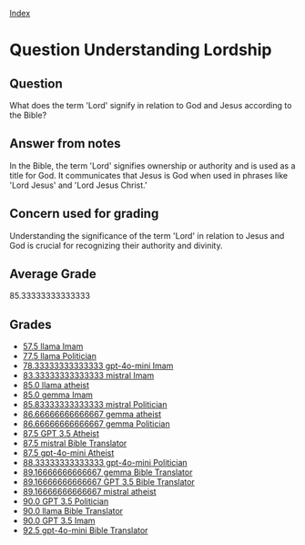 
[Index](../../index.md)
# Question Understanding Lordship
## Question
What does the term 'Lord' signify in relation to God and Jesus according to the Bible?

## Answer from notes
In the Bible, the term 'Lord' signifies ownership or authority and is used as a title for God. It communicates that Jesus is God when used in phrases like 'Lord Jesus' and 'Lord Jesus Christ.'

## Concern used for grading
Understanding the significance of the term 'Lord' in relation to Jesus and God is crucial for recognizing their authority and divinity.

## Average Grade
85.33333333333333

## Grades
 * [57.5 llama Imam](../answers/llama_Imam/Understanding_Lordship.md)
 * [77.5 llama Politician](../answers/llama_Politician/Understanding_Lordship.md)
 * [78.33333333333333 gpt-4o-mini Imam](../answers/gpt-4o-mini_Imam/Understanding_Lordship.md)
 * [83.33333333333333 mistral Imam](../answers/mistral_Imam/Understanding_Lordship.md)
 * [85.0 llama atheist](../answers/llama_atheist/Understanding_Lordship.md)
 * [85.0 gemma Imam](../answers/gemma_Imam/Understanding_Lordship.md)
 * [85.83333333333333 mistral Politician](../answers/mistral_Politician/Understanding_Lordship.md)
 * [86.66666666666667 gemma atheist](../answers/gemma_atheist/Understanding_Lordship.md)
 * [86.66666666666667 gemma Politician](../answers/gemma_Politician/Understanding_Lordship.md)
 * [87.5 GPT 3.5 Atheist](../answers/GPT_3.5_Atheist/Understanding_Lordship.md)
 * [87.5 mistral Bible Translator](../answers/mistral_Bible_Translator/Understanding_Lordship.md)
 * [87.5 gpt-4o-mini Atheist](../answers/gpt-4o-mini_Atheist/Understanding_Lordship.md)
 * [88.33333333333333 gpt-4o-mini Politician](../answers/gpt-4o-mini_Politician/Understanding_Lordship.md)
 * [89.16666666666667 gemma Bible Translator](../answers/gemma_Bible_Translator/Understanding_Lordship.md)
 * [89.16666666666667 GPT 3.5 Bible Translator](../answers/GPT_3.5_Bible_Translator/Understanding_Lordship.md)
 * [89.16666666666667 mistral atheist](../answers/mistral_atheist/Understanding_Lordship.md)
 * [90.0 GPT 3.5 Politician](../answers/GPT_3.5_Politician/Understanding_Lordship.md)
 * [90.0 llama Bible Translator](../answers/llama_Bible_Translator/Understanding_Lordship.md)
 * [90.0 GPT 3.5 Imam](../answers/GPT_3.5_Imam/Understanding_Lordship.md)
 * [92.5 gpt-4o-mini Bible Translator](../answers/gpt-4o-mini_Bible_Translator/Understanding_Lordship.md)
